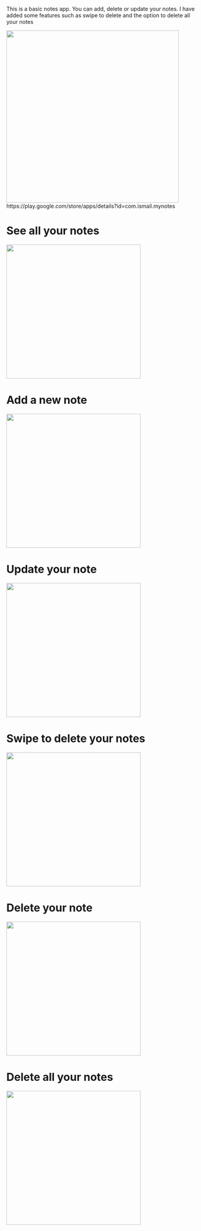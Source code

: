 This is a basic notes app. You can add, delete or update your notes. I have added some features such as swipe to delete and the option to delete all your notes


<img src="feature%20grapic/Notes App Playstore Cover.png" width="450">
https://play.google.com/store/apps/details?id=com.ismail.mynotes




# See all your notes
<img src="images/listNotes.png" width="350">


# Add a new note
<img src="images/addNote.png" width="350">


# Update your note
<img src="images/updateNote.png" width="350">


# Swipe to delete your notes

<img src="images/swipeToDelete.png" width="350">


# Delete your note
<img src="images/deleteNote.png" width="350">



# Delete all your notes
<img src="images/deleteAllNotes.png" width="350">
